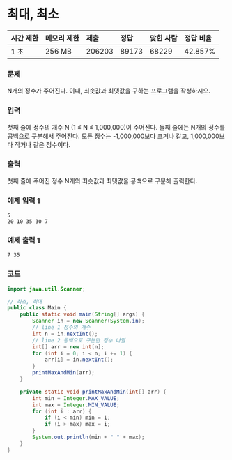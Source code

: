 # 최대, 최소

| 시간 제한 | 메모리 제한 | 제출   | 정답  | 맞힌 사람 | 정답 비율 |
| :-------- | :---------- | :----- | :---- | :-------- | :-------- |
|1 초	|256 MB	|206203 |89173|	68229|	42.857%|

### 문제

N개의 정수가 주어진다. 이때, 최솟값과 최댓값을 구하는 프로그램을 작성하시오.

### 입력

첫째 줄에 정수의 개수 N (1 ≤ N ≤ 1,000,000)이 주어진다. 둘째 줄에는 N개의 정수를 공백으로 구분해서 주어진다. 모든 정수는 -1,000,000보다 크거나 같고, 1,000,000보다 작거나 같은 정수이다.

### 출력

첫째 줄에 주어진 정수 N개의 최솟값과 최댓값을 공백으로 구분해 출력한다.

### 예제 입력 1
```
5
20 10 35 30 7
```

### 예제 출력 1
```
7 35
```

### 코드

```java
import java.util.Scanner;

// 최소, 최대
public class Main {
    public static void main(String[] args) {
        Scanner in = new Scanner(System.in);
        // line 1 정수의 개수
        int n = in.nextInt();
        // line 2 공백으로 구분한 정수 나열
        int[] arr = new int[n];
        for (int i = 0; i < n; i += 1) {
            arr[i] = in.nextInt();
        }
        printMaxAndMin(arr);
    }

    private static void printMaxAndMin(int[] arr) {
        int min = Integer.MAX_VALUE;
        int max = Integer.MIN_VALUE;
        for (int i : arr) {
            if (i < min) min = i;
            if (i > max) max = i;
        }
        System.out.println(min + " " + max);
    }
}
```